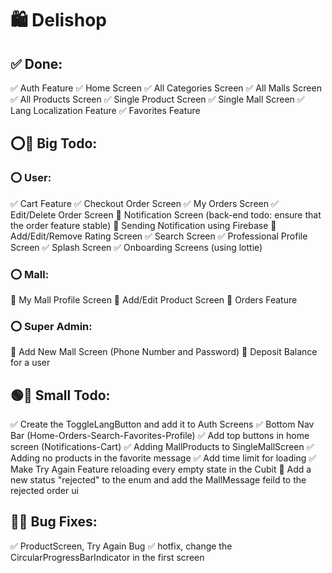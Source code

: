 # 🛍️ Delishop


## ✅ Done: 
✅ Auth Feature
✅ Home Screen
✅ All Categories Screen
✅ All Malls Screen
✅ All Products Screen
✅ Single Product Screen
✅ Single Mall Screen
✅ Lang Localization Feature
✅ Favorites Feature


## ⭕🔳 Big Todo:
### ⭕ User:
✅ Cart Feature
✅ Checkout Order Screen
✅ My Orders Screen 
✅ Edit/Delete Order Screen 
🔳 Notification Screen (back-end todo: ensure that the order feature stable)
🔳 Sending Notification using Firebase
🔳 Add/Edit/Remove Rating Screen 
✅ Search Screen
✅ Professional Profile Screen 
✅ Splash Screen
✅ Onboarding Screens (using lottie)
### ⭕ Mall:
🔳 My Mall Profile Screen
🔳 Add/Edit Product Screen
🔳 Orders Feature
### ⭕ Super Admin:
🔳 Add New Mall Screen (Phone Number and Password)
🔳 Deposit Balance for a user


## 🟢🔳 Small Todo: 
✅ Create the ToggleLangButton and add it to Auth Screens
✅ Bottom Nav Bar (Home-Orders-Search-Favorites-Profile)
✅ Add top buttons in home screen (Notifications-Cart)
✅ Adding MallProducts to SingleMallScreen
✅ Adding no products in the favorite message
✅ Add time limit for loading
✅ Make Try Again Feature reloading every empty state in the Cubit 
🔳 Add a new status "rejected" to the enum and add the MallMessage feild to the rejected order ui

## 🐞🔳 Bug Fixes: 
✅ ProductScreen, Try Again Bug
✅ hotfix, change the CircularProgressBarIndicator in the first screen
